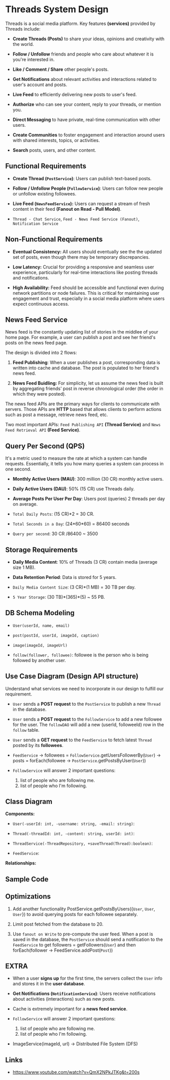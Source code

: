 # Threads System Design

Threads is a social media platform. Key features **(services)** provided by Threads include:

- **Create Threads (Posts)** to share your ideas, opinions and creativity with the world.

- **Follow / Unfollow** friends and people who care about whatever it is you're interested in.

- **Like / Comment / Share** other people's posts.

- **Get Notifications** about relevant activities and interactions related to user's account and posts.

- **Live Feed** to efficiently delivering new posts to user's feed.

- **Authorize** who can see your content, reply to your threads, or mention you.

- **Direct Messaging** to have private, real-time communication with other users.

- **Create Communities** to foster engagement and interaction around users with shared interests, topics, or activities.

- **Search** posts, users, and other content.

## Functional Requirements

- **Create Thread (`PostService`)**: Users can publish text-based posts.

- **Follow / Unfollow People (`FollowService`)**: Users can follow new people or unfollow existing followees.

- **Live Feed (`NewsFeedService`):** Users can request a stream of fresh content in their feed **(Fanout on Read - Pull Model)**.

- `Thread - Chat Service`, `Feed - News Feed Service (Fanout)`, `Notification Service`

## Non-Functional Requirements

- **Eventual Consistency:** All users should eventually see the the updated set of posts, even though there may be temporary discrepancies.

- **Low Latency:** Crucial for providing a responsive and seamless user experience, particularly for real-time interactions like posting threads and notifications.

- **High Availability:** Feed should be accessible and functional even during network partitions or node failures. This is critical for maintaining user engagement and trust, especially in a social media platform where users expect continuous access.

## News Feed Service

News feed is the constantly updating list of stories in the middlee of your home page. For example, a user can publish a post and see her friend's posts on the news feed page.

The design is divided into 2 flows:

1. **Feed Publishing**: When a user publishes a post, corresponding data is written into cache and database. The post is populated to her friend's news feed.

2. **News Feed Buidling:** For simplicity, let us assume the news feed is built by aggregating friends' post in reverse chronological order (the order in which they were posted).

The news feed APIs are the primary ways for clients to communicate with servers. Those APIs are **HTTP** based that allows clients to perform actions such as post a message, retrieve news feed, etc.

Two most important APIs: `Feed Publishing API` **(Thread Service)** and `News Feed Retrieval API` **(Feed Service)**.

## Query Per Second (QPS)

It's a metric used to measure the rate at which a system can handle requests. Essentially, it tells you how many queries a system can process in one second.

- **Monthly Active Users (MAU)**: 300 million (30 CR) monthly active users.
- **Daily Active Users (DAU)**: 50% (15 CR) use Threads daily.
- **Average Posts Per User Per Day**: Users post (queries) 2 threads per day on average.

- `Total Daily Posts`: (15 CR)\*2 = 30 CR.
- `Total Seconds in a Day`: (24\*60\*60) = 86400 seconds
- `Query per second`: 30 CR /86400 ~ 3500

## Storage Requirements

- **Daily Media Content**: 10% of Threads (3 CR) contain media (average size 1 MB).
- **Data Retention Period**: Data is stored for 5 years.

- `Daily Media Content Size`: (3 CR)\*(1 MB) = 30 TB per day.
- `5 Year Storage`: (30 TB)\*(365)\*(5) ~ 55 PB.


## DB Schema Modeling

- `User(userId, name, email)`

- `post(postId, userId, imageId, caption)`

- `image(imageId, imageUrl)`

- `follow(follower, followee)`: followee is the person who is being followed by another user.

## Use Case Diagram (Design API structure)

Understand what services we need to incorporate in our design to fulfill our requirement.

- `User` sends a **POST request** to the `PostService` to publish a new `Thread` in the database.

- `User` sends a **POST request** to the `FollowService` to add a new followee for the user. The `followDAO` will add a new (userId, followeeId) row in the `follow` table.

- `User` sends a **GET request** to the `FeedService` to fetch latest `Thread` posted by its **followees**.

- `FeedService` -> followees = `FollowService`.getUsersFollowerBy(`User`) -> posts = forEach(followee -> `PostService`.getPostsByUser(`User`))

- `FollowService` will answer 2 important questions:
  1. list of people who are following me.
  2. list of people who I'm following.

## Class Diagram

**Components:**

- `User(-userId: int, -username: string, -email: string)`:

- `Thread(-threadId: int, -content: string, userId: int)`:

- `ThreadService(-ThreadRepository, +saveThread(Thread):boolean)`:

- `FeedService`:

**Relationships:**

## Sample Code

## Optimizations

1. Add another functionality PostService.getPostsByUsers({`User`, `User`, `User`}) to avoid querying posts for each followee separately.

2. Limit post fetched from the database to 20.

3. Use `fanout on Write` to pre-compute the user feed. When a post is saved in the database, the `PostService` should send a notification to the `FeedService` to get followers = getFollowers(`User`) and then forEach(follower -> FeedService.addPost(`Post`))

## EXTRA

- When a user **signs up** for the first time, the servers collect the `User` info and stores it in the **user database**.

- **Get Notifications (`NotificationService`)**: Users receive notifications about activities (interactions) such as new posts.

- Cache is extremely important for a **news feed service**.

- `FollowService` will answer 2 important questions:

  1. list of people who are following me.
  2. list of people who I'm following.

- ImageService(imageId, url) -> Distributed File System (DFS)

## Links

- https://www.youtube.com/watch?v=QmX2NPkJTKg&t=200s
